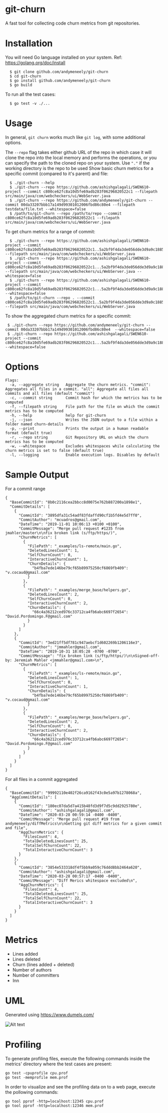# git-churn

A fast tool for collecting code churn metrics from git repositories.

# Installation
You will need Go language installed on your system. Ref: https://golang.org/doc/install

```
  $ git clone github.com/andymeneely/git-churn
  $ cd git-churn
  $ go install github.com/andymeneely/git-churn
  $ go build
 ```

To run all the test cases:

```
  $ go test -v ./...
```

# Usage

In general, `git churn` works much like `git log`, with some additional options.

The `--repo` flag takes either github URL of the repo in which case it will clone the repo into the local memory and performs the operations, or you can specify the path to the cloned repo on your system. Use `"."` if the working directory is the repo to be used
Show basic churn metrics for a specific commit (compared to it's parent) and file:
```
  $ ./git-churn --help
  $ ./git-churn --repo https://github.com/ashishgalagali/SWEN610-project --commit c800ce62fc8a10d5fe69adb283f06296820522c1 --filepath src/main/java/com/webcheckers/ui/WebServer.java
  $ ./git-churn --repo https://github.com/andymeneely/git-churn --commit 00da33207bbb17a149d99301012006fbd86c80e4 --filepath testdata/file.txt --whitespace=false
  $ /path/to/git-churn --repo /path/to/repo --commit c800ce62fc8a10d5fe69adb283f06296820522c1 --filepath src/main/java/com/webcheckers/ui/WebServer.java
```

To get churn metrics for a range of commit:
```
  $ ./git-churn --repo https://github.com/ashishgalagali/SWEN610-project --commit c800ce62fc8a10d5fe69adb283f06296820522c1..5a2bf9f4da3de056dde3d9a9c18859de124d2602 --filepath src/main/java/com/webcheckers/ui/WebServer.java 
  $ ./git-churn --repo https://github.com/ashishgalagali/SWEN610-project --commit c800ce62fc8a10d5fe69adb283f06296820522c1...5a2bf9f4da3de056dde3d9a9c18859de124d2602 --filepath src/main/java/com/webcheckers/ui/WebServer.java --whitespace=false
  $ ./git-churn --repo https://github.com/ashishgalagali/SWEN610-project --commit c800ce62fc8a10d5fe69adb283f06296820522c1...5a2bf9f4da3de056dde3d9a9c18859de124d2602 --whitespace=false 
  $ /path/to/git-churn --repo . --commit c800ce62fc8a10d5fe69adb283f06296820522c1..5a2bf9f4da3de056dde3d9a9c18859de124d2602 --filepath src/main/java/com/webcheckers/ui/WebServer.java

```

To show the aggregated churn metrics for a specific commit:
```
 $ ./git-churn --repo https://github.com/andymeneely/git-churn --commit 00da33207bbb17a149d99301012006fbd86c80e4  --whitespace=false
 $ ./git-churn --repo https://github.com/ashishgalagali/SWEN610-project --commit c800ce62fc8a10d5fe69adb283f06296820522c1...5a2bf9f4da3de056dde3d9a9c18859de124d2602 --whitespace=false 

```

# Options
```
Flags:
  -a, --aggregate string   Aggregate the churn metrics. "commit": Aggregates all files in a commit. "all": Aggregate all files all commits and all files (default "commit")
  -c, --commit string      Commit hash for which the metrics has to be computed
  -f, --filepath string    File path for the file on which the commit metrics has to be computed
  -h, --help               help for git-churn
  -j, --json               Writes the JSON output to a file within a folder named churn-details
  -p, --print              Prints the output in a human readable format (default true)
  -r, --repo string        Git Repository URL on which the churn metrics has to be computed
  -w, --whitespace         Excludes whitespaces while calculating the churn metrics is set to false (default true)
  -l, --logging            Enable execution logs. Disables by default
```

# Sample Output

For a commit range
```
{
  "BaseCommitId": "8b0c2116cea2bbcc8d0075e762b887200a1898e1",
  "CommitDetails": [
    {
      "CommitId": "3895dfa31c54adf83fdaffd90cf1b5fd4e5d7ff0",
      "CommitAuthor": "mcuadros@gmail.com",
      "DateTime": "2019-11-01 10:06:13 +0100 +0100",
      "CommitMessage": "Merge pull request #1235 from jmahler/master\n\nfix broken link (s/ftp/https/)",
      "ChurnMetrics": [
        {
          "FilePath": "_examples/ls-remote/main.go",
          "DeletedLinesCount": 1,
          "SelfChurnCount": 0,
          "InteractiveChurnCount": 1,
          "ChurnDetails": {
            "b4fba7ede146be79cf65b89975250cf6869fb409": "v.cocaud@gmail.com"
          }
        },
        {
          "FilePath": "_examples/merge_base/helpers.go",
          "DeletedLinesCount": 2,
          "SelfChurnCount": 0,
          "InteractiveChurnCount": 2,
          "ChurnDetails": {
            "66c4a36212ced976c33712ca4fb6abc6697f2654": "David.Pordomingo.F@gmail.com"
          }
        }
      ]
    },
    {
      "CommitId": "3ed21ff5df781c947aebcf1d602269b1206116e3",
      "CommitAuthor": "jmmahler@gmail.com",
      "DateTime": "2019-10-31 18:05:28 -0700 -0700",
      "CommitMessage": "fix broken link (s/ftp/https/)\n\nSigned-off-by: Jeremiah Mahler <jmmahler@gmail.com>\n",
      "ChurnMetrics": [
        {
          "FilePath": "_examples/ls-remote/main.go",
          "DeletedLinesCount": 1,
          "SelfChurnCount": 0,
          "InteractiveChurnCount": 1,
          "ChurnDetails": {
            "b4fba7ede146be79cf65b89975250cf6869fb409": "v.cocaud@gmail.com"
          }
        },
        {
          "FilePath": "_examples/merge_base/helpers.go",
          "DeletedLinesCount": 2,
          "SelfChurnCount": 0,
          "InteractiveChurnCount": 2,
          "ChurnDetails": {
            "66c4a36212ced976c33712ca4fb6abc6697f2654": "David.Pordomingo.F@gmail.com"
          }
        }
      ]
    }
  ]
}
```

For all files in a commit aggregated 
```
{
  "BaseCommitId": "99992110e402f26ca9162f43c0e5a97b1278068a",
  "AggCommitDetails": [
    {
      "CommitId": "180ec07da5d7a415b48fd3d9f7d5c9dd2925780e",
      "CommitAuthor": "ashishgalagali@gmail.com",
      "DateTime": "2020-03-28 00:59:14 -0400 -0400",
      "CommitMessage": "Merge pull request #19 from andymeneely/diffMetrics\n\nGetting git diff metrics for a given commit and file",
      "AggChurnMetrics": {
        "FilesCount": 4,
        "TotalDeletedLinesCount": 25,
        "TotalSelfChurnCount": 22,
        "TotalInteractiveChurnCount": 3
      }
    },
    {
      "CommitId": "3854e533318df4f5bb9a059c76ddd8bb2464a620",
      "CommitAuthor": "ashishgalagali@gmail.com",
      "DateTime": "2020-03-28 00:57:17 -0400 -0400",
      "CommitMessage": "Diff Merics whitespace excluded\n",
      "AggChurnMetrics": {
        "FilesCount": 4,
        "TotalDeletedLinesCount": 25,
        "TotalSelfChurnCount": 22,
        "TotalInteractiveChurnCount": 3
      }
    }
  ]
}
```

# Metrics

* Lines added
* Lines deleted
* Churn (lines added + deleted)
* Number of authors
* Number of committers
* Inn


# UML
Generated using https://www.dumels.com/

![Alt text](git-churn_UML.svg?raw=true "UML")

# Profiling

To generate profiling files, execute the following commands inside the metrics' directory where the test cases are present:

```
go test -cpuprofile cpu.prof
go test -memprofile mem.prof
```

In order to visualize and see the profiling data on to a web page, execute the pollowing commands:

```
go tool pprof -http=localhost:12345 cpu.prof 
go tool pprof -http=localhost:12346 mem.prof 
```
